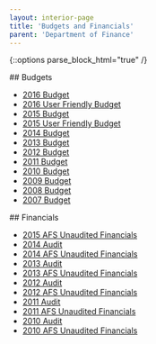 ```yaml
---
layout: interior-page
title: 'Budgets and Financials'
parent: 'Department of Finance'
---
```


{::options parse_block_html="true" /}

<div style="float: left; margin-right: 10em;">
## Budgets

* [2016 Budget](http://static.rutherford-nj.com/finance/budgets/2016%20Adopted%20Budget.pdf)
* [2016 User Friendly Budget](http://static.rutherford-nj.com/finance/budgets/2016%20User%20Friendly%20Budget.pdf)
* [2015 Budget](http://static.rutherford-nj.com/finance/budgets/2015_budget.pdf)
* [2015 User Friendly Budget](http://static.rutherford-nj.com/finance/budgets/2015_user_friendly_budget.pdf)
* [2014 Budget](http://static.rutherford-nj.com/finance/budgets/2014_budget.pdf)
* [2013 Budget](http://static.rutherford-nj.com/finance/budgets/2013_budget.pdf)
* [2012 Budget](http://static.rutherford-nj.com/finance/budgets/2012_budget.pdf)
* [2011 Budget](http://static.rutherford-nj.com/finance/budgets/2011_budget.pdf)
* [2010 Budget](http://static.rutherford-nj.com/finance/budgets/2010_budget.pdf)
* [2009 Budget](http://static.rutherford-nj.com/finance/budgets/2009_budget.pdf)
* [2008 Budget](http://static.rutherford-nj.com/finance/budgets/2008_budget.pdf)
* [2007 Budget](http://static.rutherford-nj.com/finance/budgets/2007_budget.pdf)
</div>

<div style="float: left;">
## Financials

* [2015 AFS Unaudited Financials](http://static.rutherford-nj.com/finance/financials/2015_afs.pdf)
* [2014 Audit](http://static.rutherford-nj.com/finance/financials/2014_audit.pdf)
* [2014 AFS Unaudited Financials](http://static.rutherford-nj.com/finance/financials/2014_afs.pdf)
* [2013 Audit](http://static.rutherford-nj.com/finance/financials/2013_audit.pdf)
* [2013 AFS Unaudited Financials](http://static.rutherford-nj.com/finance/financials/2013_afs.pdf)
* [2012 Audit](http://static.rutherford-nj.com/finance/financials/2012_audit.pdf)
* [2012 AFS Unaudited Financials](http://static.rutherford-nj.com/finance/financials/2012_afs.pdf)
* [2011 Audit](http://static.rutherford-nj.com/finance/financials/2011_audit.pdf)
* [2011 AFS Unaudited Financials](http://static.rutherford-nj.com/finance/financials/2011_afs.pdf)
* [2010 Audit](http://static.rutherford-nj.com/finance/financials/2010_audit.pdf)
* [2010 AFS Unaudited Financials](http://static.rutherford-nj.com/finance/financials/2010_afs.pdf)
</div>
